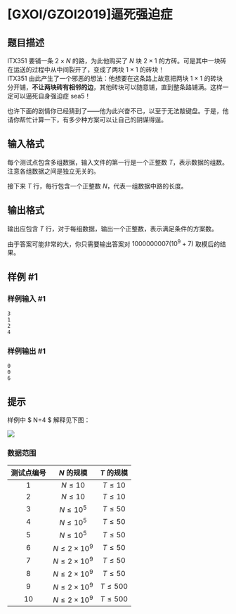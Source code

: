 # [GXOI/GZOI2019]逼死强迫症

## 题目描述

ITX351 要铺一条 $2 \times N$ 的路，为此他购买了 $N$ 块 $2 \times 1$ 的方砖。可是其中一块砖在运送的过程中从中间裂开了，变成了两块 $1 \times 1$ 的砖块！  
ITX351 由此产生了一个邪恶的想法：他想要在这条路上故意把两块 $1 \times 1$ 的砖块分开铺，**不让两块砖有相邻的边**，其他砖块可以随意铺，直到整条路铺满。这样一定可以逼死自身强迫症 sea5！

也许下面的剧情你已经猜到了——他为此兴奋不已，以至于无法敲键盘。于是，他请你帮忙计算一下，有多少种方案可以让自己的阴谋得逞。

## 输入格式

每个测试点包含多组数据，输入文件的第一行是一个正整数 $T$，表示数据的组数。注意各组数据之间是独立无关的。

接下来 $T$ 行，每行包含一个正整数 $N$，代表一组数据中路的长度。

## 输出格式

输出应包含 $T$ 行，对于每组数据，输出一个正整数，表示满足条件的方案数。

由于答案可能非常的大，你只需要输出答案对 $1000000007 (10^9 + 7)$ 取模后的结果。

## 样例 #1

### 样例输入 #1
```
3
1
2
4
```

### 样例输出 #1

```
0
0
6
```

## 提示

样例中 $ N=4 $ 解释见下图：

![](https://cdn.luogu.com.cn/upload/pic/56734.png)

### 数据范围

|测试点编号|$N$ 的规模|$T$ 的规模|
|:-:|:-:|:-:|
|$1$|$N \le 10$|$T \le 10$|
|$2$|$N \le 10$|$T \le 10$|
|$3$|$N \le 10^5$|$T \le 50$|
|$4$|$N \le 10^5$|$T \le 50$|
|$5$|$N \le 10^5$|$T \le 50$|
|$6$|$N \le 2 \times 10^9$|$T \le 50$|
|$7$|$N \le 2 \times 10^9$|$T \le 50$|
|$8$|$N \le 2 \times 10^9$|$T \le 50$|
|$9$|$N \le 2 \times 10^9$|$T \le 500$|
|$10$|$N \le 2 \times 10^9$|$T \le 500$|
